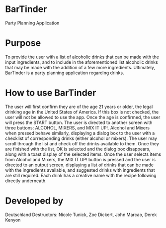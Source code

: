 # BarTinder
Party Planning Application 

# Purpose
To provide the user with a list of alcoholic drinks that can be made with the input ingredients, and to include in the aforementioned list alcoholic drinks that may be made with the addition of a few more ingredients. Ultimately, BarTinder is a party planning application regarding drinks.

# How to use BarTinder
The user will first confirm they are of the age 21 years or older, the legal drinking age in the United States of America. If this box is not checked, the user will not be allowed to use the app. Once the age is confirmed, the user will press the START button. The user is directed to another screen with three buttons; ALCOHOL, MIXERS, and MIX IT UP!. Alcohol and Mixers when pressed behave similarly, displaying a dialog box to the user with a checklist of corresponding drinks (either alcohol or mixers). The user may scroll through the list and check off the drinks available to them. Once they are finished with the list, OK is selected and the dialog box disappears, along with a toast display of the selected items. Once the user selects items from Alcohol and Mixers, the MIX IT UP! button is pressed and the user is directed to an output screen, displaying a list of drinks that can be made with the ingredients available, and suggested drinks with ingredients that are still required. Each drink has a creative name with the recipe following directly underneath. 

# Developed by
Deutschland Destructors: 
Nicole Tunick, Zoe Dickert, John Marcao, Derek Kenyon
